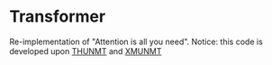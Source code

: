 # Transformer
Re-implementation of "Attention is all you need".
Notice: this code is developed upon [THUNMT](https://github.com/thumt/THUMT) and [XMUNMT](https://github.com/XMUNLP/XMUNMT)
